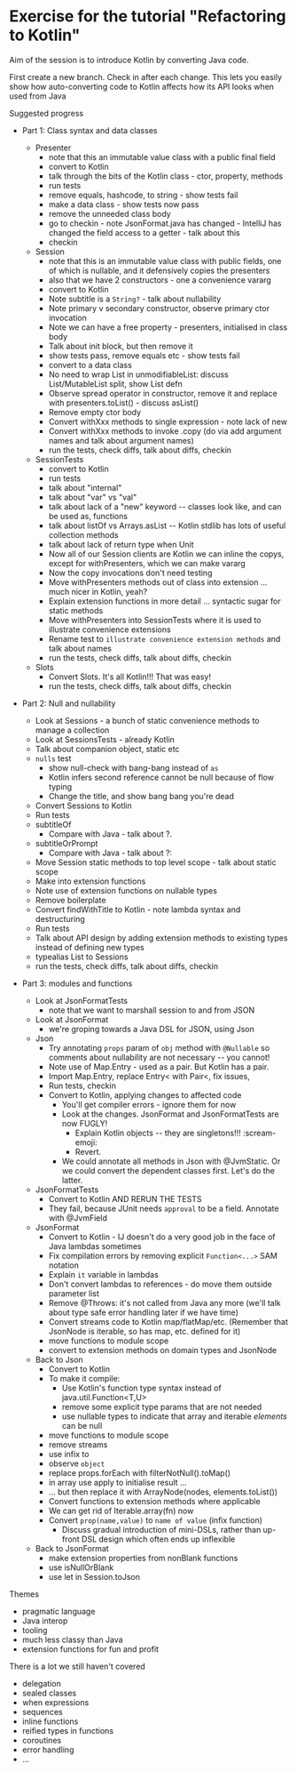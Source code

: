 Exercise for the tutorial "Refactoring to Kotlin"
=================================================

Aim of the session is to introduce Kotlin by converting Java code.

First create a new branch. Check in after each change.  This lets you
easily show how auto-converting code to Kotlin affects how its API
looks when used from Java

Suggested progress

* Part 1: Class syntax and data classes
  * Presenter
    * note that this an immutable value class with a public final field 
    * convert to Kotlin
    * talk through the bits of the Kotlin class - ctor, property, methods
    * run tests
    * remove equals, hashcode, to string - show tests fail
    * make a data class - show tests now pass
    * remove the unneeded class body
    * go to checkin - note JsonFormat.java has changed - IntelliJ has changed the field access to a getter - talk about this
    * checkin
  * Session
    * note that this is an immutable value class with public fields, one of which is nullable, and it defensively copies the presenters
    * also that we have 2 constructors - one a convenience vararg
    * convert to Kotlin
    * Note subtitle is a `String?` - talk about nullability
    * Note primary v secondary constructor, observe primary ctor invocation
    * Note we can have a free property - presenters, initialised in class body
    * Talk about init block, but then remove it
    * show tests pass, remove equals etc - show tests fail
    * convert to a data class
    * No need to wrap List in unmodifiableList: discuss List/MutableList split, show List defn
    * Observe spread operator in constructor, remove it and replace with presenters.toList() - discuss asList()
    * Remove empty ctor body
    * Convert withXxx methods to single expression  - note lack of new
    * Convert withXxx methods to invoke .copy (do via add argument names and talk about argument names)
    * run the tests, check diffs, talk about diffs, checkin
  * SessionTests  
    * convert to Kotlin
    * run tests
    * talk about "internal"
    * talk about "var" vs "val"
    * talk about lack of a "new" keyword -- classes look like, and can be used as, functions
    * talk about listOf vs Arrays.asList -- Kotlin stdlib has lots of useful collection methods
    * talk about lack of return type when Unit
    * Now all of our Session clients are Kotlin we can inline the copys, except for withPresenters, which we
      can make vararg
    * Now the copy invocations don't need testing
    * Move withPresenters methods out of class into extension ... much nicer in Kotlin, yeah?
    * Explain extension functions in more detail ... syntactic sugar for static methods
    * Move withPresenters into SessionTests where it is used to illustrate convenience extensions
    * Rename test to `illustrate convenience extension methods` and talk about names
    * run the tests, check diffs, talk about diffs, checkin
  * Slots  
    * Convert Slots.  It's all Kotlin!!! That was easy!
    * run the tests, check diffs, talk about diffs, checkin


* Part 2: Null and nullability
  * Look at Sessions - a bunch of static convenience methods to manage a collection
  * Look at SessionsTests - already Kotlin
  * Talk about companion object, static etc
  * `nulls` test
    * show null-check with bang-bang instead of `as`
    * Kotlin infers second reference cannot be null because of flow typing
    * Change the title, and show bang bang you're dead
  * Convert Sessions to Kotlin
  * Run tests
  * subtitleOf
    * Compare with Java - talk about ?. 
  * subtitleOrPrompt
    * Compare with Java - talk about ?:
  * Move Session static methods to top level scope - talk about static scope
  * Make into extension functions
  * Note use of extension functions on nullable types
  * Remove boilerplate
  * Convert findWithTitle to Kotlin - note lambda syntax and destructuring
  * Run tests
  * Talk about API design by adding extension methods to existing types instead of defining new types 
  * typealias List<Session> to Sessions
  * run the tests, check diffs, talk about diffs, checkin


* Part 3: modules and functions
  * Look at JsonFormatTests 
    * note that we want to marshall session to and from JSON
  * Look at JsonFormat
    * we're groping towards a Java DSL for JSON, using Json
  * Json
    * Try annotating `props` param of `obj` method with `@Nullable` so comments about nullability
      are not necessary -- you cannot!
    * Note use of Map.Entry - used as a pair. But Kotlin has a pair.
    * Import Map.Entry, replace Entry< with Pair<, fix issues, 
    * Run tests, checkin
    * Convert to Kotlin, applying changes to affected code
      * You'll get compiler errors - ignore them for now 
      * Look at the changes.  JsonFormat and JsonFormatTests are now FUGLY!
         * Explain Kotlin objects -- they are singletons!!! :scream-emoji: 
         * Revert.
      * We could annotate all methods in Json with @JvmStatic.  Or we could convert the dependent classes first.  Let's do the latter.
  * JsonFormatTests
    * Convert to Kotlin AND RERUN THE TESTS
    * They fail, because JUnit needs `approval` to be a field.  Annotate with @JvmField
  * JsonFormat
    * Convert to Kotlin - IJ doesn't do a very good job in the face of Java lambdas sometimes
    * Fix compilation errors by removing explicit `Function<...>` SAM notation
    * Explain `it` variable in lambdas
    * Don't convert lambdas to references - do move them outside parameter list
    * Remove @Throws: it's not called from Java any more (we'll talk about type safe error handling later if we have time)
    * Convert streams code to Kotlin map/flatMap/etc. (Remember that JsonNode is iterable, so has map, etc. defined for it)
    * move functions to module scope
    * convert to extension methods on domain types and JsonNode
  * Back to Json
    * Convert to Kotlin
    * To make it compile:
      * Use Kotlin's function type syntax instead of java.util.Function<T,U>
      * remove some explicit type params that are not needed
      * use nullable types to indicate that array and iterable *elements* can be null
    * move functions to module scope
    * remove streams
    * use infix to
    * observe `object`
    * replace props.forEach with filterNotNull().toMap()
    * in array use apply to initialise result ...
    * ... but then replace it with ArrayNode(nodes, elements.toList())
    * Convert functions to extension methods where applicable
    * We can get rid of Iterable<T>.array(fn) now
    * Convert `prop(name,value)` to `name of value` (infix function)
      * Discuss gradual introduction of mini-DSLs, rather than up-front DSL design which often ends up inflexible
  * Back to JsonFormat
    * make extension properties from nonBlank functions
    * use isNullOrBlank
    * use let in Session.toJson
    
Themes

  * pragmatic language
  * Java interop
  * tooling
  * much less classy than Java
  * extension functions for fun and profit  
 
There is a lot we still haven't covered
  
  * delegation
  * sealed classes
  * when expressions
  * sequences 
  * inline functions
  * reified types in functions
  * coroutines
  * error handling
  * ...
